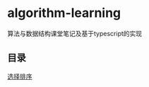 # algorithm-learning
算法与数据结构课堂笔记及基于typescript的实现

## 目录

[选择排序](https://github.com/linyimin-bupt/algorithm-learning/blob/master/docs/selection-sort.md)
